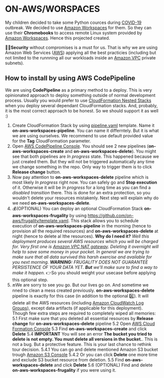 # ON-AWS/WORSPACES
My children decided to take some Python cources during [COVID-19](https://en.wikipedia.org/wiki/Coronavirus_disease_2019) outbreak. We decided to use [Amazon Workspaces](https://aws.amazon.com/workspaces/) for them. So they can use their **Chromebooks** to access remote Linux system provided by [Amazon Workspaces](https://aws.amazon.com/workspaces/). Hence this projected created.

:guardsman:**Security** without compromises is a must for us. That is why we are using Amazon Web Services ([AWS](https://aws.amazon.com/)) applying all the best practicies (including but not limited to the runnning all our workloads inside an [Amazon VPC](https://aws.amazon.com/vpc/) private subnets).

## How to install by using AWS CodePipeline
We are using **CodePipeline** as a primary method to a deploy.
This is very opinionated approach to deploy something outside of normal development process.
Usually you would prefer to use [CloudFormation Nested Stacks](https://docs.aws.amazon.com/AWSCloudFormation/latest/UserGuide/using-cfn-nested-stacks.html) when you deploy several dependant CloudFormation stacks. And, probably, it is the most correct approach to be honest. So we should support it as well :)

1. Create  CloudFormation Stack by using [pipeline.yaml](pipeline.yaml) template. Name it **on-aws-workspaces-pipeline**. You can name it differntely. But it is what we are using ourselves. We recommend to use default provided value for the **Tag** CloudFormation parameter.
2. Open [AWS CodePipeline Console](https://console.aws.amazon.com/codesuite/codepipeline/pipelines). You should see 2 new pipelines (**on-aws-workspaces-create** and **on-aws-workspaces-delete**). You might see that both pipelines are *In progress* state. This happened because we just created them. But they will not be triggered automatically any time we change something in the repo. Only way to trigger them is to click **Release change** button.
3. Now pay attention to **on-aws-workspaces-delete** pipeline which is most likely *In progress* right now. You can safely go and **Stop execution** of it. Otherwise it will be *In progress* for a long time as you can find a *disabled transition* there. This is done for an extra protection, so you wouldn't delete your resources mistakenly. Next step will explain why do we need **on-aws-workspaces-delete**.
4. :moneybag:(OPTIONAL) You can deploy an optional CloudFormation Stack  **on-aws-workspaces-frugality** by using https://github.com/on-aws/frugality/template.yaml. This stack allows you to schedule execution of **on-aws-workspaces-pipeline** in the morning (hence to provision all the required resources) and **on-aws-workspaces-delete** at night (hence to delete al lthe resources).
**Why do I need it?** _Well this deployment produces several AWS resources which you will be charged for. Very first one is [Amazon VPC NAT gateway](https://aws.amazon.com/vpc/pricing/). Deleting it overnight will help to save some money in your pocket. In general we are trying to make sure that all data survived this harsh exercise and available for you next morning. **WARNING:** FRUGALITY DOES NOT GUARANTEE PERSISTENCE OF YOUR DATA YET. **But** we'll make sure to find a way to make it happen._ :point_right:So you should weight your usecase before applying this optional step.
5. :end:We are sorry to see you go. But our lives go on. And sometime we nned to clean a mess created previously. **on-aws-workspaces-delete** pipeline is exactly for this case (in addition to the optional :four:). It will delete all the AWS resources (including [Amazon CloudWatch Log Groups](https://docs.aws.amazon.com/AmazonCloudWatch/latest/logs/Working-with-log-groups-and-streams.html)), except data artifacts (if applicable for this deployment). Though few extra steps are required to completely wiped all memories:
  5.1 First make sure that you deleted all essential resources by **Release change** for **on-aws-workspaces-delete** pipeline
  5.2 Open [AWS Cloud Formation Console](https://console.aws.amazon.com/cloudformation)
  5.3 Find **on-aws-workspaces-create** and click **Delete**
  5.4 **IMPORTANT** You will see an error **The bucket you tried to delete is not empty. You must delete all versions in the bucket.**. This is not a bug. But a protective feature. This is your last chance to rethink tour decision.
    5.4.1 You can go and delete mentioned Amazon S3 bucket trough [Amazon S3 Console](https://s3.console.aws.amazon.com/s3)
    5.4.2 Or you can click **Delete** one more time and exclude S3 bucket resource from deletion.
  5.5 Find **on-aws-workspaces-delete** and click **Delete**
  5.6 (OPTIONAL) Find and delete **on-aws-workspaces-frugality** if you were using it.

